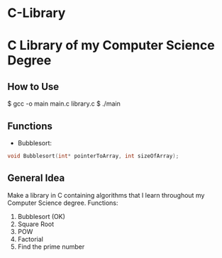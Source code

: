 # C-Library

# C Library of my Computer Science Degree

## How to Use
$ gcc -o main main.c library.c
$ ./main

## Functions
- Bubblesort:
```c
void Bubblesort(int* pointerToArray, int sizeOfArray);
```

## General Idea
Make a library in C containing algorithms that I learn throughout my Computer Science degree.
Functions:
1. Bubblesort (OK)
2. Square Root
3. POW
4. Factorial
5. Find the prime number
